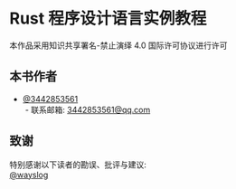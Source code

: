# Rust 程序设计语言实例教程

本作品采用知识共享署名-禁止演绎 4.0 国际许可协议进行许可

## 本书作者

+ [@3442853561](https://github.com/3442853561)  
  - 联系邮箱: [3442853561@qq.com](3442853561@qq.com)  

## 致谢

特别感谢以下读者的勘误、批评与建议:  
[@wayslog](https://github.com/wayslog)
